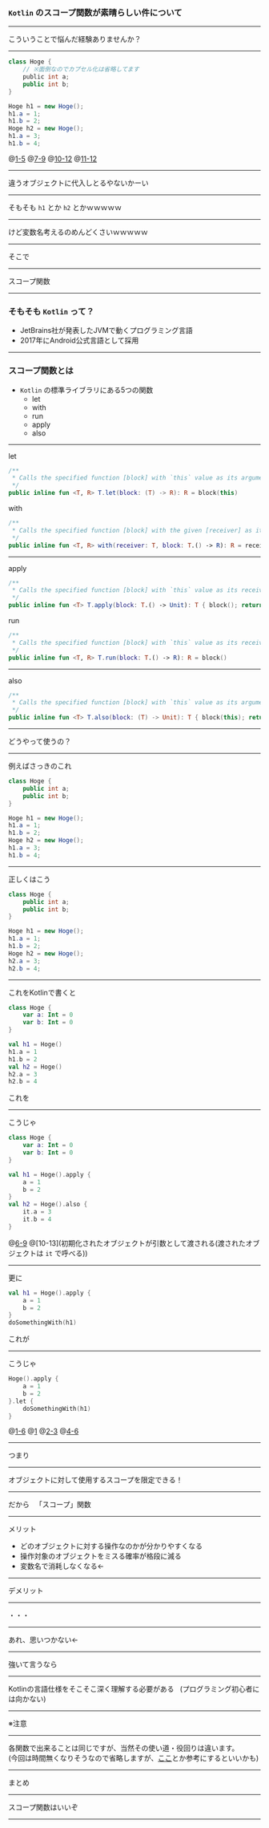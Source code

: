 ### `Kotlin` のスコープ関数が素晴らしい件について

---

こういうことで悩んだ経験ありませんか？

---

```Java
class Hoge {
    // ※面倒なのでカプセル化は省略してます
    public int a;
    public int b;
}

Hoge h1 = new Hoge();
h1.a = 1;
h1.b = 2;
Hoge h2 = new Hoge();
h1.a = 3;
h1.b = 4;
```
@[1-5](クラス定義)
@[7-9](1個目のオブジェクトを生成して値を設定)
@[10-12](2個目のオブジェクトを生成して値を...)
@[11-12](...ん？)

---

違うオブジェクトに代入しとるやないかーい

---

そもそも `h1` とか `h2` とかｗｗｗｗｗ

---

けど変数名考えるのめんどくさいｗｗｗｗｗ

---

そこで

---

スコープ関数

---

### そもそも `Kotlin` って？

- JetBrains社が発表したJVMで動くプログラミング言語
- 2017年にAndroid公式言語として採用

---

### スコープ関数とは
- `Kotlin` の標準ライブラリにある5つの関数
    - let
    - with
    - run
    - apply
    - also

---

let

```Kotlin
/**
 * Calls the specified function [block] with `this` value as its argument and returns its result.
 */
public inline fun <T, R> T.let(block: (T) -> R): R = block(this)
```

with

```Kotlin
/**
 * Calls the specified function [block] with the given [receiver] as its receiver and returns its result.
 */
public inline fun <T, R> with(receiver: T, block: T.() -> R): R = receiver.block()
```

---

apply

```Kotlin
/**
 * Calls the specified function [block] with `this` value as its receiver and returns `this` value.
 */
public inline fun <T> T.apply(block: T.() -> Unit): T { block(); return this }
```

run

```Kotlin
/**
 * Calls the specified function [block] with `this` value as its receiver and returns its result.
 */
public inline fun <T, R> T.run(block: T.() -> R): R = block()
```

---

also

```Kotlin
/**
 * Calls the specified function [block] with `this` value as its argument and returns `this` value.
 */
public inline fun <T> T.also(block: (T) -> Unit): T { block(this); return this }
```

---

どうやって使うの？

---

例えばさっきのこれ

```Java
class Hoge {
    public int a;
    public int b;
}

Hoge h1 = new Hoge();
h1.a = 1;
h1.b = 2;
Hoge h2 = new Hoge();
h1.a = 3;
h1.b = 4;
```

---

正しくはこう

```Java
class Hoge {
    public int a;
    public int b;
}

Hoge h1 = new Hoge();
h1.a = 1;
h1.b = 2;
Hoge h2 = new Hoge();
h2.a = 3;
h2.b = 4;
```

---

これをKotlinで書くと

```Kotlin
class Hoge {
    var a: Int = 0
    var b: Int = 0
}

val h1 = Hoge()
h1.a = 1
h1.b = 2
val h2 = Hoge()
h2.a = 3
h2.b = 4
```

これを

---

こうじゃ

```Kotlin
class Hoge {
    var a: Int = 0
    var b: Int = 0
}

val h1 = Hoge().apply {
    a = 1
    b = 2
}
val h2 = Hoge().also {
    it.a = 3
    it.b = 4
}
```
@[6-9](初期化されたオブジェクト自体がレシーバになる)
@[10-13](初期化されたオブジェクトが引数として渡される(渡されたオブジェクトは `it` で呼べる))

---

更に

```Kotlin
val h1 = Hoge().apply {
    a = 1
    b = 2
}
doSomethingWith(h1)
```

これが

---

こうじゃ

```Kotlin
Hoge().apply {
    a = 1
    b = 2
}.let {
    doSomethingWith(h1)
}
```
@[1-6](生成されたオブジェクトが変数に格納されないのでこの後使われることを想定しなくて良い)
@[1](オブジェクトを生成して)
@[2-3](プロパティ設定して)
@[4-6](ここで使う！)

---

つまり

---

オブジェクトに対して使用するスコープを限定できる！

---

だから  
「スコープ」関数

---

メリット
- どのオブジェクトに対する操作なのかが分かりやすくなる
- 操作対象のオブジェクトをミスる確率が格段に減る
- 変数名で消耗しなくなる←

---

デメリット

---

・・・

---

あれ、思いつかない←

---

強いて言うなら

---

Kotlinの言語仕様をそこそこ深く理解する必要がある  
(プログラミング初心者には向かない)

---

※注意

---

各関数で出来ることは同じですが、当然その使い道・役回りは違います。  
(今回は時間無くなりそうなので省略しますが、[ここ](https://speakerdeck.com/ntaro/detakurasufalsehua-sukopuguan-shu-falsehua-number-rkt)とか参考にするといいかも)

---

まとめ

---

スコープ関数はいいぞ

---
